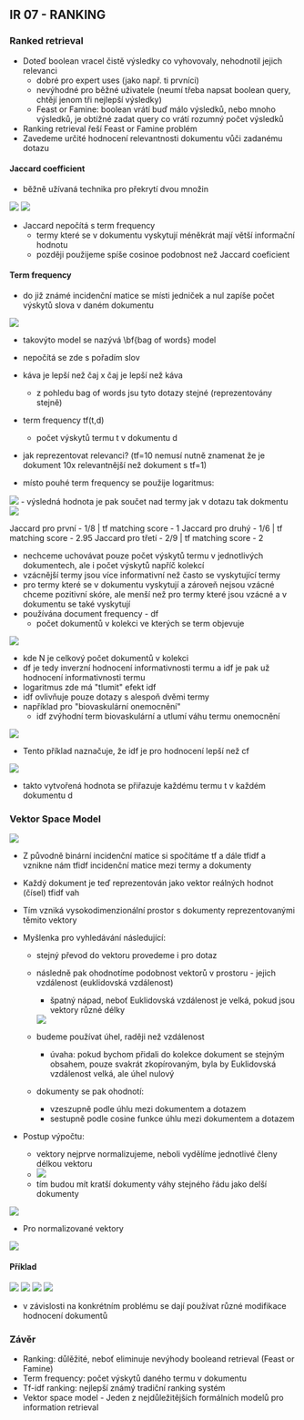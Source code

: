 ## IR 07 - RANKING

### Ranked retrieval
- Doteď boolean vracel čistě výsledky co vyhovovaly, nehodnotil jejich relevanci
  - dobré pro expert uses (jako např. ti prvníci)
  - nevýhodné pro běžné uživatele (neumí třeba napsat boolean query, chtějí jenom tři nejlepší výsledky)
  - Feast or Famine: boolean vrátí buď málo výsledků, nebo mnoho výsledků, je obtížné zadat query co vrátí rozumný počet výsledků
- Ranking retrieval řeší Feast or Famine problém
- Zavedeme určité hodnocení relevantnosti dokumentu vůči zadanému dotazu

#### Jaccard coefficient
- běžně užívaná technika pro překrytí dvou množin
<img src="../images/07/jaccard.jpg">

<img src="../images/07/wikijaccard.jpg">

- Jaccard nepočítá s term frequency
  - termy které se v dokumentu vyskytují méněkrát mají větší informační hodnotu
  - později použijeme spíše cosinoe podobnost než Jaccard coeficient

#### Term frequency
- do již známé incidenční matice se místi jedniček a nul zapíše počet výskytů slova v daném dokumentu
<img src="../images/07/inc.jpg">

- takovýto model se nazývá \bf{bag of words} model
- nepočítá se zde s pořadím slov
- káva je lepší než čaj x čaj je lepší než káva
  - z pohledu bag of words jsu tyto dotazy stejné (reprezentovány stejně)

- term frequency tf(t,d) 
  - počet výskytů termu t v dokumentu d
- jak reprezentovat relevanci? (tf=10 nemusí nutně znamenat že je dokument 10x relevantnější než dokument s tf=1)
- místo pouhé term frequency se použije logaritmus:
<img src="../images/07/log.jpg">
- výsledná hodnota je pak součet nad termy jak v dotazu tak dokmentu
<img src="../images/07/logex.jpg">

Jaccard pro první - 1/8 | tf matching score - 1
Jaccard pro druhý - 1/6 | tf matching score - 2.95
Jaccard pro třetí - 2/9 | tf matching score - 2


- nechceme uchovávat pouze počet výskytů termu v jednotlivých dokumentech, ale i počet výskytů napříč kolekcí
- vzácnější termy jsou více informativní než často se vyskytující termy
- pro termy které se v dokumentu vyskytují  a zároveň nejsou vzácné chceme pozitivní skóre, ale menší než pro termy které jsou vzácné a v dokumentu se také vyskytují
- používána document frequency - df
  - počet dokumentů v kolekci ve kterých se term objevuje

<img src="../images/07/idf.jpg">

- kde N je celkový počet dokumentů v kolekci
- df je tedy inverzní hodnocení informativnosti termu a idf je pak už hodnocení informativnosti termu
- logaritmus zde má "tlumit" efekt idf
- idf ovlivňuje pouze dotazy s alespoň dvěmi termy
- například pro "biovaskulární onemocnění"
  - idf zvýhodní term biovaskulární a utlumí váhu termu onemocnění

<img src="../images/07/cf.jpg">

- Tento příklad naznačuje, že idf je pro hodnocení lepší než cf

<img src="../images/07/tfidf.jpg">

- takto vytvořená hodnota se přiřazuje každému termu t v každém dokumentu d

### Vektor Space Model
<img src="../images/07/tfmatrix.jpg">

- Z původně binární incidenční matice si spočítáme tf a dále tfidf a vznikne nám tfidf incidenční matice mezi termy a dokumenty
- Každý dokument je teď reprezentován jako vektor reálných hodnot (čísel) tfidf vah
- Tím vzniká vysokodimenzionální prostor s dokumenty reprezentovanými těmito vektory
- Myšlenka pro vyhledávání následující:
  - stejný převod do vektoru provedeme i pro dotaz
  - následně pak ohodnotíme podobnost vektorů v prostoru - jejich vzdálenost (euklidovská vzdálenost)
    - špatný nápad, neboť Euklidovská vzdálenost je velká, pokud jsou vektory různé délky
    <img src="../images/07/euk.jpg">
  - budeme používat úhel, raději než vzdálenost
    - úvaha: pokud bychom přidali do kolekce dokument se stejným obsahem, pouze svakrát zkopírovaným, byla by Euklidovská vzdálenost velká, ale úhel nulový

  - dokumenty se pak ohodnotí:
    - vzeszupně podle úhlu mezi dokumentem a dotazem
    - sestupně podle cosine funkce úhlu mezi dokumentem a dotazem

- Postup výpočtu:
  - vektory nejprve normalizujeme, neboli vydělíme jednotlivé členy délkou vektoru
  - <img src="../images/07/norm.jpg">
  - tím budou mít kratší dokumenty váhy stejného řádu jako delší dokumenty
<img src="../images/07/cossim.jpg">

- Pro normalizované vektory
<img src="../images/07/normcos.jpg">


#### Příklad

<img src="../images/07/ex1.jpg">
<img src="../images/07/ex2.jpg">
<img src="../images/07/ex3.jpg">

<img src="../images/07/q.jpg">


- v závislosti na konkrétním problému se dají používat různé modifikace hodnocení dokumentů
 ### Závěr
 - Ranking: důlěžité, neboť eliminuje nevýhody booleand retrieval (Feast or Famine)
 - Term frequency: počet výskytů daného termu v dokumentu
 - Tf-idf ranking: nejlepší známý tradiční ranking systém
 - Vektor space model - Jeden z nejdůležitějších formálních modelů pro information retrieval

